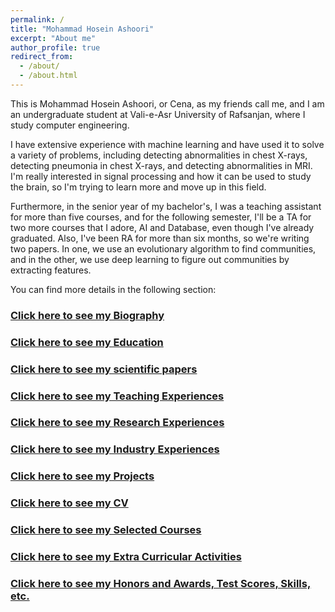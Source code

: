 ```yaml
---
permalink: /
title: "Mohammad Hosein Ashoori"
excerpt: "About me"
author_profile: true
redirect_from:
  - /about/
  - /about.html
---
```


This is Mohammad Hosein Ashoori, or Cena, as my friends call me, and I am an undergraduate student at Vali-e-Asr University of Rafsanjan, where I study computer engineering.

I have extensive experience with machine learning and have used it to solve a variety of problems, including detecting abnormalities in chest X-rays, detecting pneumonia in chest X-rays, and detecting abnormalities in MRI. I'm really interested in signal processing and how it can be used to study the brain, so I'm trying to learn more and move up in this field.

Furthermore, in the senior year of my bachelor's, I was a teaching assistant for more than five courses, and for the following semester, I'll be a TA for two more courses that I adore, AI and Database, even though I've already graduated. Also, I've been RA for more than six months, so we're writing two papers. In one, we use an evolutionary algorithm to find communities, and in the other, we use deep learning to figure out communities by extracting features.

You can find more details in the following section:

### [Click here to see my Biography](/biography/)

### [Click here to see my Education](/education/)

### [Click here to see my scientific papers](/publications/)

### [Click here to see my Teaching Experiences](/teaching/)

### [Click here to see my Research Experiences](/research/)

### [Click here to see my Industry Experiences](/industry/)

### [Click here to see my Projects](/projects/)

### [Click here to see my CV](/cv/)

### [Click here to see my Selected Courses](/selected_courses/)

### [Click here to see my Extra Curricular Activities](/extracurricular/)

### [Click here to see my Honors and Awards, Test Scores, Skills, etc.](/honors_and_extra/)



